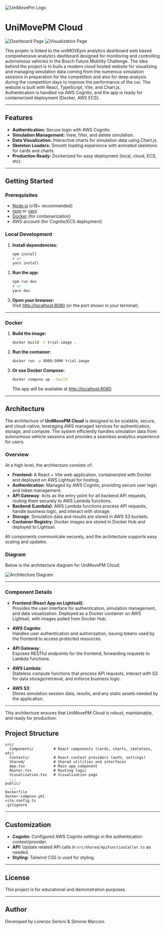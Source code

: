![UniMovePm Logo](./public/Univpm_Logo.svg)
# UniMovePM Cloud


![Dashboard Page](./public/Homepage.png)
![Visualization Page](./public/VisualizationPage.png)

This projetc is linked to the uniMOVEpm analytics dashboard web based comprehensive analytics dashboard designed for monitoring and controlling autonomous vehicles in the Bosch Future Mobility Challenge. The idea behind the project is to buils a modern cloud hosted website for visualizing and managing simulation data coming from the numerous simulation sessions in preparation for the competition and also for deep analysis during the competition days to improve the performance of the car. The website is built with React, TypeScript, Vite, and Chart.js.  
Authentication is handled via AWS Cognito, and the app is ready for containerized deployment (Docker, AWS ECS).

---

## Features

- **Authentication:** Secure login with AWS Cognito.
- **Simulation Management:** View, filter, and delete simulation.
- **Data Visualization:** Interactive charts for simulation data using Chart.js.
- **Skeleton Loaders:** Smooth loading experience with animated skeletons for cards and charts.
- **Production Ready:** Dockerized for easy deployment (local, cloud, ECS, etc).

---

## Getting Started

### Prerequisites

- [Node.js](https://nodejs.org/) (v18+ recommended)
- [npm](https://www.npmjs.com/) or [yarn](https://yarnpkg.com/)
- [Docker](https://www.docker.com/) (for containerization)
- AWS account (for Cognito/ECS deployment)

### Local Development

1. **Install dependencies:**
   ```sh
   npm install
   # or
   yarn install
   ```

2. **Run the app:**
   ```sh
   npm run dev
   # or
   yarn dev
   ```

3. **Open your browser:**  
   Visit [http://localhost:8080](http://localhost:8080) (or the port shown in your terminal).

---

### Docker

1. **Build the image:**
   ```sh
   docker build -t trial-image .
   ```

2. **Run the container:**
   ```sh
   docker run -p 8080:3000 trial-image
   ```

3. **Or use Docker Compose:**
   ```sh
   docker compose up --build
   ```

   The app will be available at [http://localhost:8080](http://localhost:8080).

---

## Architecture

The architecture of **UniMovePM Cloud** is designed to be scalable, secure, and cloud-native, leveraging AWS managed services for authentication, storage, and compute. The system efficiently handles simulation data from autonomous vehicle sessions and provides a seamless analytics experience for users.

### Overview

At a high level, the architecture consists of:

- **Frontend**: A React + Vite web application, containerized with Docker and deployed on AWS Lightsail for hosting.
- **Authentication**: Managed by AWS Cognito, providing secure user login and token management.
- **API Gateway**: Acts as the entry point for all backend API requests, routing them securely to AWS Lambda functions.
- **Backend (Lambda)**: AWS Lambda functions process API requests, handle business logic, and interact with storage.
- **Storage**: Simulation data and results are stored in AWS S3 buckets.
- **Container Registry**: Docker images are stored in Docker Hub and deployed to Lightsail.

All components communicate securely, and the architecture supports easy scaling and updates.

### Diagram

Below is the architecture diagram for UniMovePM Cloud:

![Architecture Diagram](./public/Architetture.png)

---

### Component Details

- **Frontend (React App on Lightsail)**:  
  Provides the user interface for authentication, simulation management, and data visualization. Deployed as a Docker container on AWS Lightsail, with images pulled from Docker Hub.

- **AWS Cognito**:  
  Handles user authentication and authorization, issuing tokens used by the frontend to access protected resources.

- **API Gateway**:  
  Exposes RESTful endpoints for the frontend, forwarding requests to Lambda functions.

- **AWS Lambda**:  
  Stateless compute functions that process API requests, interact with S3 for data storage/retrieval, and enforce business logic.

- **AWS S3**:  
  Stores simulation session data, results, and any static assets needed by the application.

---

This architecture ensures that UniMovePM Cloud is robust, maintainable, and ready for production.

## Project Structure

```
src/
  Components/         # React components (cards, charts, skeletons, etc)
  Contexts/           # React context providers (auth, settings)
  Shared/             # Shared utilities and interfaces
  App.tsx             # Main app component
  Router.tsx          # Routing logic
  Visualization.tsx   # Visualization page
  ...
public/
  ...
Dockerfile
docker-compose.yml
vite.config.ts
.gitignore
```

---

## Customization

- **Cognito:** Configured AWS Cognito settings in the authentication context/provider.
- **API:** Update related API calls in `src/Shared/ApiFunctionCaller.ts` as needed.
- **Styling:** Tailwind CSS is used for styling.

---

## License

This project is for educational and demonstration purposes.

---

## Author

Developed by Lorenzo Serloni & Simone Marconi.


